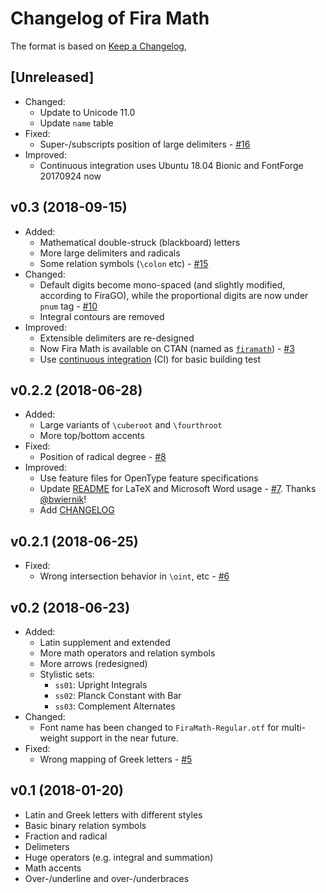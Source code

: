 # Changelog of Fira Math

The format is based on [Keep a Changelog](https://keepachangelog.com),

## [Unreleased]

- Changed:
  - Update to Unicode 11.0
  - Update `name` table
- Fixed:
  - Super-/subscripts position of large delimiters - [#16](https://github.com/Stone-Zeng/FiraMath/issues/16)
- Improved:
  - Continuous integration uses Ubuntu 18.04 Bionic and FontForge 20170924 now

## v0.3 (2018-09-15)

- Added:
  - Mathematical double-struck (blackboard) letters
  - More large delimiters and radicals
  - Some relation symbols (`\colon` etc) - [#15](https://github.com/Stone-Zeng/FiraMath/issues/15)
- Changed:
  - Default digits become mono-spaced (and slightly modified, according to FiraGO), while the proportional digits are now under `pnum` tag - [#10](https://github.com/Stone-Zeng/FiraMath/issues/10)
  - Integral contours are removed
- Improved:
  - Extensible delimiters are re-designed
  - Now Fira Math is available on CTAN (named as [`firamath`](https://ctan.org/pkg/firamath)) - [#3](https://github.com/Stone-Zeng/FiraMath/issues/3)
  - Use [continuous integration](https://travis-ci.org/Stone-Zeng/FiraMath) (CI) for basic building test

## v0.2.2 (2018-06-28)

- Added:
  - Large variants of `\cuberoot` and `\fourthroot`
  - More top/bottom accents
- Fixed:
  - Position of radical degree - [#8](https://github.com/Stone-Zeng/FiraMath/issues/8)
- Improved:
  - Use feature files for OpenType feature specifications
  - Update [README](README.md) for LaTeX and Microsoft Word usage - [#7](https://github.com/Stone-Zeng/FiraMath/pull/7). Thanks [@bwiernik](https://github.com/bwiernik)!
  - Add [CHANGELOG](CHANGELOG.md)

## v0.2.1 (2018-06-25)

- Fixed:
  - Wrong intersection behavior in `\oint`, etc - [#6](https://github.com/Stone-Zeng/FiraMath/issues/6)

## v0.2 (2018-06-23)

- Added:
  - Latin supplement and extended
  - More math operators and relation symbols
  - More arrows (redesigned)
  - Stylistic sets:
    - `ss01`: Upright Integrals
    - `ss02`: Planck Constant with Bar
    - `ss03`: Complement Alternates
- Changed:
  - Font name has been changed to `FiraMath-Regular.otf` for multi-weight support in the near future.
- Fixed:
  - Wrong mapping of Greek letters - [#5](https://github.com/Stone-Zeng/FiraMath/issues/5)

## v0.1 (2018-01-20)

- Latin and Greek letters with different styles
- Basic binary relation symbols
- Fraction and radical
- Delimeters
- Huge operators (e.g. integral and summation)
- Math accents
- Over-/underline and over-/underbraces
